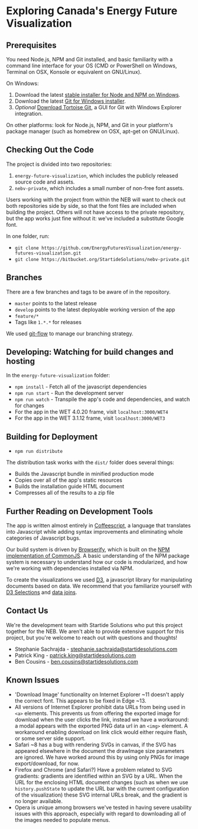 

# Exploring Canada's Energy Future Visualization


## Prerequisites
You need Node.js, NPM and Git installed, and basic familiarity with a command line interface for your OS (CMD or PowerShell on Windows, Terminal on OSX, Konsole or equivalent on GNU/Linux).

On Windows: 

1. Download the latest [stable installer for Node and NPM on Windows](https://nodejs.org/en/download/).
2. Download the latest [Git for Windows installer](https://git-scm.com/download/win).
3. *Optional* [Download Tortoise Git](https://tortoisegit.org/), a GUI for Git with Windows Explorer integration.

On other platforms: look for Node.js, NPM, and Git in your platform's package manager (such as homebrew on OSX, apt-get on GNU/Linux).

## Checking Out the Code
The project is divided into two repositories: 

1. `energy-future-visualization`, which includes the publicly released source code and assets. 
2. `nebv-private`, which includes a small number of non-free font assets.

Users working with the project from within the NEB will want to check out both repositories side by side, so that the font files are included when building the project. Others will not have access to the private repository, but the app works just fine without it: we've included a substitute Google font. 

In one folder, run:
* `git clone https://github.com/EnergyFuturesVisualization/energy-futures-visualization.git`
* `git clone https://bitbucket.org/StartideSolutions/nebv-private.git` 

## Branches
There are a few branches and tags to be aware of in the repository.
* `master` points to the latest release
* `develop` points to the latest deployable working version of the app
* `feature/*`
* Tags like `1.*.*` for releases

We used [git-flow](https://github.com/nvie/gitflow) to manage our branching strategy.

## Developing: Watching for build changes and hosting
In the `energy-future-visualization` folder:
* `npm install` - Fetch all of the javascript dependencies
* `npm run start` - Run the development server
* `npm run watch` - Transpile the app's code and dependencies, and watch for changes
* For the app in the WET 4.0.20 frame, visit `localhost:3000/WET4`
* For the app in the WET 3.1.12 frame, visit `localhost:3000/WET3`


## Building for Deployment
* `npm run distribute`

The distribution task works with the `dist/` folder does several things:
* Builds the Javascript bundle in minified production mode
* Copies over all of the app's static resources
* Builds the installation guide HTML document
* Compresses all of the results to a zip file

## Further Reading on Development Tools
The app is written almost entirely in [Coffeescript](http://coffeescript.org), a language that translates into Javascript while adding syntax improvements and eliminating whole categories of Javascript bugs.

Our build system is driven by [Browserify](http://browserify.org), which is built on the [NPM implementation of CommonJS](https://docs.npmjs.com/how-npm-works/packages). A basic understanding of the NPM package system is necessary to understand how our code is modularized, and how we're working with dependencies installed via NPM. 

To create the visualizations we used [D3](http://d3js.org), a javascript library for manipulating documents based on data. We recommend that you familiarize yourself with [D3 Selections](http://github.com/mbostock/d3/wiki/Selections) and [data joins](http://bost.ocks.org/mike/join/).

## Contact Us
We're the development team with Startide Solutions who put this project together for the NEB. We aren't able to provide extensive support for this project, but you're welcome to reach out with questions and thoughts!

* Stephanie Sachrajda - stephanie.sachrajda@startidesolutions.com
* Patrick King - patrick.king@startidesolutions.com
* Ben Cousins - ben.cousins@startidesolutions.com

## Known Issues
* 'Download Image' functionality on Internet Explorer ~11 doesn't apply the correct font. This appears to be fixed in Edge ~13.
* All versions of Internet Explorer prohibit data URLs from being used in `<a>` elements. This prevents us from offering the exported image for download when the user clicks the link, instead we have a workaround: a modal appears with the exported PNG data url in an `<img>` element. A workaround enabling download on link click would either require flash, or some server side support. 
* Safari ~8 has a bug with rendering SVGs in canvas, if the SVG has appeared elsewhere in the document the drawImage size parameters are ignored. We have worked around this by using only PNGs for image export/download, for now. 
* Firefox and Chrome (and Safari?) Have a problem related to SVG gradients:  gradients are identified within an SVG by a URL. When the URL for the enclosing HTML document changes (such as when we use `history.pushState` to update the URL bar with the current configuration of the visualization) these SVG internal URLs break, and the gradient is no longer available. 
* Opera is unique among browsers we've tested in having severe usability issues with this approach, especially with regard to downloading all of the images needed to populate menus. 

